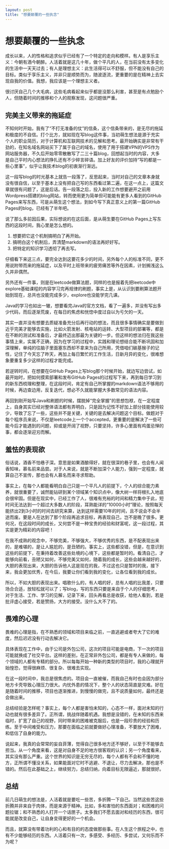 ```yaml
---
layout: post
title: "想要颠覆的一些执念"
---
```


# 想要颠覆的一些执念

成长以来，人的性格和追求似乎已经有了一个特定的走向和模样。有人是享乐主义：今朝有酒今朝醉。人活着就是这几十年，做个平凡的人，在当前没有太多变化的生活中一天天过去；有人是理想主义：此生活得可以不舒服，但不能没有自己的目标。类似于享乐主义，并非只是顺势而为，随波逐流，更重要的是在精神上去实现自我的价值。我想，我应该是一个理想主义者。

很讨厌自己几个大毛病，这些毛病看起来似乎都是没那么利害，甚至是有点勉励个人，但随着时间的推移和个人的观察发现，这问题很严重。

## 完美主义带来的拖延症

不知何时开始，我有了“不打无准备的仗”的信条，这个信条带来的，是无尽的拖延和极度的不自信。打个比方，就如现在写blog这件事，当初萌生想法是源于充实个人的职业简历，对于计算机和互联网技术的见解和思考。最开始确实是非常有干劲的，在知名域名网站买下了属于自己的域名，使用了用于搭建VPN的VPS作为网站服务器，不久后开始零零散散写了二三十篇blog，回想起当时的内容，大多是自己平时内心想法的挣扎还有不少碎言碎语。加上好友的评价加持“写的都是一些心里事”，似乎让我技术blog的初衷渐行渐远。

这一段写blog的时光基本上就告一段落了，反思起来，当时对自己的文章本身就没有很自信，以至于基本上没有把自己写的东西看过第二遍，在这一点上，这篇文章就很有问题了，这是后话。告一段落之后，投入新的工作想要避开之前用Wordpress搭建的blog网站，转而使用更为简单但可能能有更多人看到的GitHub Pages来写东西，可是从萌生这个想法，到如今写下真正意义上的第一篇GitHub Pages的blog，已经有了半年吧。

说了那么多前因后果，实际想说的在这后面，是从萌生要在GitHub Pages上写东西的这段时间，我心里是怎么想的。
1. 想要把它这个机制搞明白了再开始。
2. 搞明白这个机制后，弄清楚markdown的语法再好好写。
3. 把特定的知识学习透彻了再去写。

仔细看下来这三点，要完全达到这要花多少的时间，另外每个人的标准不同，更不用说附带而来的拖延症，以及平时上班带来的疲劳痛苦等外在因素，计划搁浅这么久并非偶然。

另外还有一件事，则是在leetcode做算法题，同样的也是报着先把leetcode中explore基础课程的内容学习完再规律的刷题，事实上是，从认识到要刷算法题开始到现在，总共也没能完成多少，explore也没能学完几课。

Java的学习也如出一辙，想要看完Java的官方文档，看了一遍多，并没有写出多少代码，而后逐渐荒废，在每日的焦虑和恍惚中度过自以为亏欠的一天。

其实一直并没有想要去质疑准备充分后再行动的想法，而且很多事情确实是要做到近乎完美才能够去实施，比如火箭发射、核电站的运转、大型项目的部署等，都是在不断的测试和准备后，才最终迈出那最为关键的一步。但这样的想法归在我这些事情上来，实属不正确，因为在学习的过程中，实践和理论想结合能不断巩固和加深理解，单纯的往脑子里面塞东西却不拿来为自己所用，凭借咱们碳基猴子的记性，记住了今天忘了昨天，再加上每日繁忙的工作生活，日新月异的变化，很难想象要重复多少这样的过程才能完成。

若逆转时间，在想要在GitHub Pages上写blog那个时候开始，就边写边尝试，如最开始时，把如何摸索部署和发布GitHub Pages的过程写下来，再到每日学习到的新东西梳理和整理，在这段时间，肯定有自己所掌握的markdown语法不够用的时候，再边查边用，反复迭代，想必不久就能掌握大多数常见的语法内容。

再回到刚开始写Java和刷题的时候，摆脱掉“完全掌握”的思想包袱，在一定程度上，自身其实已经对整体语法都有弄明白，只是因为记性不好加上部分技能使用较少，导致了忘了一些，这些并不是关键，关键的是去解决问题这个目标。做题对于每个程序员来说，不仅是leetcode上一个个accepted，更重要的是解决了一些可能今后才能遇到的问题，抑或是开阔了视野，只要坚持，许多心里面有鸡蛋忌惮的事，都会逐渐迎刃而解。

## 羞怯的表现欲

俗话说，酒香不怕巷子深。意思是如果酒酿得好，就在很深的巷子里，也会有人闻香知味，慕名前来品尝。对于人来说，就是不断加深个人能力，强到一定程度，就算自己不宣传，那也会有人慕名而来寻求帮助。

事实上，在每个人都能看明白自己只是一个平凡人的前提下，个人的综合能力素养，就很重要了，诚然能钻研到某个领域某个知识点中，像大树一样将根扎入地底会很牢固。但是在现实中，已经工作了人，很难有充裕的时间和精力集中于此，短时间无法达到一个超过大多数人的阶段，耳熟能详的“10000小时”理论，按照每天能挤出2到3小时的时间去研究来算，达到这样需要10年的时间，且不说会不会半途而废。要是人在达到了那个阶段再追求目标，再表现自己，岂不是晚了很多。更何况，在这段时间的成长，又何尝不是一种宝贵的经验和财富呢，这一段过程，其实是更为精彩的内容吧！

在我不成熟的观念中，不够完美，不够强大，不够优秀的东西，是不配表现出来的，是难堪的，是让人尴尬的，是丑陋的。事实上，这些都没错，但是，在意识到这些的前提下，在秉持着改善这些处境的心境下，这些都是暂时的。看清自己，才能够向前看，丑陋又如何，不够完美又如何，随着我的成长，这些会越来越好的，大胆的表现出来，大胆的告诉他人这是现在的我，不过这也只是暂时的我，接下来，我会更加优秀，在今后，我要让你们看到我的变化，让各位看到我的成长。

所以，不如大胆的表现出来。唱歌什么的，有人唱的好，总有人唱的比我差，只要场合合适，放轻松就可以了；写blog，写的东西只要是来自于个人的仔细思考，对于生活、工作、学习的见解，记录下来，回头再看总是收获，给他人看到，若是批评虚心接受，若是赞扬，大方的接受。没什么大不了的。


## 畏难的心理

畏难的心理是指，在不熟悉的领域和项目来临之前，一直逃避或者夸大了它的难度，然后迟迟没有行动去解决它。

具体表现在工作中，由于公司是外包公司，这次的项目可能是电商，下一次的项目可能就换成了社交平台。这样的差别，在正常非外包公司，都是有专人来做的，每个领域的人都有专精的部分。所以每每开始一种新的类型的项目时，我的心理就开始惶恐，觉得很麻烦、很复杂、很难去实现。

在这一段时间中，我总是很焦虑的。项目会一直被催，而我自己有时也会因为部分地方卡壳导致心理压力很大。内忧外患的情况下，整个人的状态简直是灾难。好在是随着时间的推移，项目也逐渐推进，到慢慢的做完，且不说质量如何，最终还是会做出来。

总结经验是怎样呢？事实上，每个人都是害怕未知的，心态不一样，面对未知的行动也就有很多差异了。正所谓，挑战伴随着机遇。我想是没错的，在未知的东西来临时，扩宽了自己的视野，同时带来的困难被克服后，也是一段珍贵的经验和历练。至于中间难受和压力，那要在面临之前就要做好心理准备，不要放大了困难，和低估了自身的能力。

说起来，我真的会常常的妄自菲薄，觉得自己很多地方还不够好，以至于不能够去担当。从一个角度来看，这是对自身不足的地方很客观的认识；另一个角度看来，其实没有那么严重。这个世界的知识是无穷无尽的，每个人都有不会和不懂的地方，正所谓不懂没关系，如果能面对它时不逃避、不退让，尽力去解决，那也是不错的。然后在此基础之上，继续努力，总结归纳，向着目标无限逼近，那就很好。

## 总结

前几日萌生的想法是，人活着就是要吃一些苦，多折腾一下自己。当然这些苦这些折腾并非来自于肉体，而是来源于精神。比如，多和害怕的东西面对；和困难的问题拉锯；和不熟悉的人打开一个话匣子。太多我们不愿去面对和经历的东西，很可能就是改变自己，让自身变得更好的一个机会。

而且，就算没有带着功利的心和有目的的态度做那些事。在人生这个旅程之中，也有不少能够经历的东西。人活着只有一次，多感受、多经历、多尝试，又何乐而不为呢？